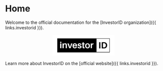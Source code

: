 # Home

Welcome to the official documentation for the [InvestorID organization]({{ links.investorid }}).

<p align="center">
  <a href="{{ links.investorid }}" target="_blank">
  <img src="./images/InvestorID_logo.png" width="200" title="t-rex">
  </a>
</p>

Learn more about InvestorID on the [official website]({{ links.investorid }}).

